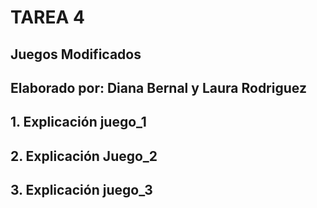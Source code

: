 # TAREA 4
## Juegos Modificados
## Elaborado por: Diana Bernal y Laura Rodriguez

## 1. Explicación juego_1





## 2. Explicación Juego_2




## 3. Explicación juego_3
